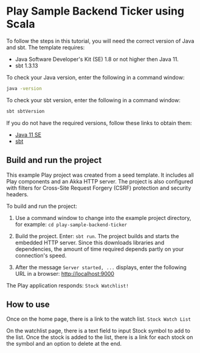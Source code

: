 # Play Sample Backend Ticker using Scala

To follow the steps in this tutorial, you will need the correct version of Java and sbt. The template requires:

* Java Software Developer's Kit (SE) 1.8 or not higher then Java 11.
* sbt 1.3.13

To check your Java version, enter the following in a command window:

```bash
java -version
```

To check your sbt version, enter the following in a command window:

```bash
sbt sbtVersion
```

If you do not have the required versions, follow these links to obtain them:

* [Java 11 SE](https://www.oracle.com/java/technologies/javase/jdk11-archive-downloads.html)
* [sbt](http://www.scala-sbt.org/download.html)

## Build and run the project

This example Play project was created from a seed template. It includes all Play components and an Akka HTTP server. The project is also configured with filters for Cross-Site Request Forgery (CSRF) protection and security headers.

To build and run the project:

1. Use a command window to change into the example project directory, for example: `cd play-sample-backend-ticker`

2. Build the project. Enter: `sbt run`. The project builds and starts the embedded HTTP server. Since this downloads libraries and dependencies, the amount of time required depends partly on your connection's speed.

3. After the message `Server started, ...` displays, enter the following URL in a browser: <http://localhost:9000>

The Play application responds: `Stock Watchlist!`

## How to use

Once on the home page, there is a link to the watch list. `Stock Watch List`

On the watchlist page, there is a text field to input Stock symbol to add to the list. Once the stock is added to the list, there is a link for each stock on the symbol and an option to delete at the end.
